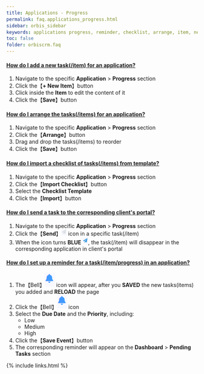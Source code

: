```yaml
---
title: Applications - Progress
permalink: faq.applications_progress.html
sidebar: orbis_sidebar
keywords: applications progress, reminder, checklist, arrange, item, new, import, send to client, client, send, progress, event
toc: false
folder: orbiscrm.faq
---
```


<div class="panel-group" id="accordion">
    <div class="panel panel-default">
        <div class="panel-heading">
            <h4 class="panel-title">
                <a class="noCrossRef accordion-toggle" data-toggle="collapse" data-parent="#accordion" href="#how-do-i-add-a-new-task-for-an-application">
                    How do I add a new task(/item) for an application?
                </a>
            </h4>
        </div>
        <div id="how-do-i-add-a-new-task-for-an-application" class="panel-collapse collapse noCrossRef">
            <div class="panel-body">
                <ol>
                    <li>Navigate to the specific <b>Application</b> > <b>Progress</b> section                      
                    </li>
                    <li>Click the【<b>+ New Item</b>】button
                    </li>
                    <li>Click inside the <b>Item</b> to edit the content of it
                    </li>
                    <li>Click the【<b>Save</b>】button
                    </li>
                </ol>
            </div>
        </div>
    </div>
    <!-- /.panel -->
    <div class="panel panel-default">
        <div class="panel-heading">
            <h4 class="panel-title">
                <a class="noCrossRef accordion-toggle" data-toggle="collapse" data-parent="#accordion" href="#how-do-i-arrange-the-tasks-for-an-application">
                    How do I arrange the tasks(/items) for an application?
                </a>
            </h4>
        </div>
        <div id="how-do-i-arrange-the-tasks-for-an-application" class="panel-collapse collapse noCrossRef">
            <div class="panel-body">
                <ol>
                    <li>Navigate to the specific <b>Application</b> > <b>Progress</b> section
                    </li>
                    <li>Click the【<b>Arrange</b>】button
                    </li>
                    <li>Drag and drop the tasks(/items) to reorder
                    </li>
                    <li>Click the【<b>Save</b>】button</li>
                </ol>
            </div>
        </div>
    </div>
    <!-- /.panel -->
    <div class="panel panel-default">
        <div class="panel-heading">
            <h4 class="panel-title">
                <a class="noCrossRef accordion-toggle" data-toggle="collapse" data-parent="#accordion" href="#how-do-i-import-a-checklist">
                    How do I import a checklist of tasks(/items) from template?
                </a>
            </h4>
        </div>
        <div id="how-do-i-import-a-checklist" class="panel-collapse collapse noCrossRef">
            <div class="panel-body">
                <ol>
                    <li>Navigate to the specific <b>Application</b> > <b>Progress</b> section
                    </li>
                    <li>Click the【<b>Import Checklist</b>】button
                    </li>
                    <li>Select the <b>Checklist Template</b>
                    </li>
                    <li>Click the【<b>Import</b>】button</li>
                </ol>
            </div>
        </div>
    </div>
    <!-- /.panel -->
    <div class="panel panel-default">
        <div class="panel-heading">
            <h4 class="panel-title">
                <a class="noCrossRef accordion-toggle" data-toggle="collapse" data-parent="#accordion" href="#how-do-i-send-a-task-to-client">
                    How do I send a task to the corresponding client's portal?
                </a>
            </h4>
        </div>
        <div id="how-do-i-send-a-task-to-client" class="panel-collapse collapse noCrossRef">
            <div class="panel-body">
                <ol>
                    <li>Navigate to the specific <b>Application</b> > <b>Progress</b> section 
                    </li>
                    <li>Click the【<b>Send</b>】<img src="images/applications/progress/send_btn.png" style="width: 3%"> icon in a specific task(/item)
                    </li>
                    <li>When the icon turns <b>BLUE</b> <img src="images/applications/progress/send_btn_blue.png" style="width: 3%">, 
                        the task(/item) will disappear in the corresponding application in client's portal
                    </li>
                </ol>
            </div>
        </div>
    </div>
    <!-- /.panel -->
    <div class="panel panel-default">
        <div class="panel-heading">
            <h4 class="panel-title">
                <a class="noCrossRef accordion-toggle" data-toggle="collapse" data-parent="#accordion" href="#how-do-i-set-up-a-reminder">
                    How do I set up a reminder for a task(/item/progress) in an application?
                </a>
            </h4>
        </div>
        <div id="how-do-i-set-up-a-reminder">
            <div class="panel-body">
                <ol>
                    <li>The【Bell】<img src="images/applications/progress/bell.png"> icon will appear, 
                        after you <b>SAVED</b> the new tasks(items) you added and <b>RELOAD</b> the page
                    </li>
                    <li>Click the【Bell】<img src="images/applications/progress/bell.png"> icon
                    </li>
                    <li>Select the <b>Due Date</b> and the <b>Priority</b>, including:
                        <ul>
                            <li>Low</li>
                            <li>Medium</li>
                            <li>High</li>
                        </ul>
                    </li>
                    <li>Click the【<b>Save Event</b>】button</li>
                    <li>The corresponding reminder will appear on the <b>Dashboard</b> > <b>Pending Tasks</b> section
                    </li>
                </ol>
            </div>
        </div>
    </div>
    <!-- /.panel -->
</div>
<!-- /.panel-group -->

{% include links.html %}
